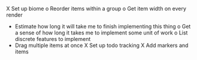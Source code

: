 X Set up biome
o Reorder items within a group
o Get item width on every render
- Estimate how long it will take me to finish implementing this thing
o Get a sense of how long it takes me to implement some unit of work
o List discrete features to implement
- Drag multiple items at once
X Set up todo tracking
X Add markers and items
